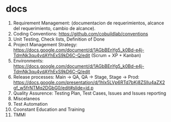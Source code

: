 # docs

1. Requirement Management: (documentacion de requerimientos, alcance del requerimiento, cambio de alcance).
1. Coding Conventions: https://github.com/cobuildlab/conventions
1. Unit Testing, Check lists, Definition of Done
4. Project Management Strategy: https://docs.google.com/document/d/1AGbBEnYg5_k0Bd-e4j-TdmNk3qu4vdAYhExS9kD6C-Q/edit (Scrum + XP + Kanban)
5. Environments: https://docs.google.com/document/d/1AGbBEnYg5_k0Bd-e4j-TdmNk3qu4vdAYhExS9kD6C-Q/edit 
6. Release processes: Main -> QA, QA -> Stage, Stage -> Prod: https://docs.google.com/presentation/d/1hIx5LVp6RTd7bKj8ZSllu4aZX2gf_w5frNTMq2DGbG0/edit#slide=id.p
7. Quality Assurence: Testing Plan, Test Cases, Issues and Issues reporting
8. Miscelaneos
9. Test Automation
10. Coonstant Education and Training
11. TMMI
